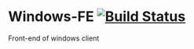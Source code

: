 Windows-FE [![Build Status](https://magnum.travis-ci.com/wandoulabs/Windows-FE.png?token=4uxED7nS6p4bvDtPvZ1a&branch=start-page)](https://magnum.travis-ci.com/wandoulabs/Windows-FE)
==========

Front-end of windows client
